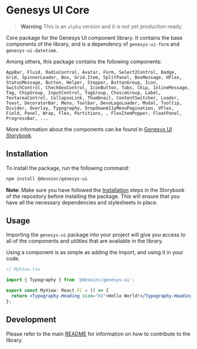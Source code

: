 # Genesys UI Core

> **Warning**
> This is an `alpha` version and it is not yet production ready.

Core package for the Genesys UI component library. It contains the base components of the library, and is a dependency of `genesys-ui-form` and `genesys-ui-datetime`.

Among others, this package contains the following components:

```
AppBar, Fluid, RadioControl, Avatar, Form, Select2Control, Badge, Grid, SpinnerLoader, Box, Grid.Item, SplitPanel, BoxMessage, HFlex, StatusMessage, Button, Helper, Stepper, ButtonGroup, Icon, SwitchControl, CheckboxControl, IconButton, Tabs, Chip, InlineMessage, Tag, ChipGroup, InputControl, TagGroup, ChoiceGroup, Label, TextareaControl, CollapseLink, Thumbnail, ContentSwitcher, Loader, Toast, DecoratorBar, Menu, Toolbar, DevoLogoLoader, Modal, Tooltip, Divider, Overlay, Typography, DropdownA11yMenuPagination, VFlex, Field, Panel, Wrap, Flex, Partitions, , FlexItemPopper, FloatPanel, ProgressBar, ...
```

More information about the components can be found in [Genesys UI Storybook]().

## Installation

To install the package, run the following command:

```sh
npm install @devoinc/genesys-ui
```

**Note:** Make sure you have followed the [Installation](path=/docs/getting-started-installation--docs) steps in the Storybook of the repository before installing the package. This will ensure that you have all the necessary dependencies and stylesheets in place.

## Usage

Importing the `genesys-ui` package into your project will give you access to all of the components and utilities that are available in the library.

Using a component is as simple as adding the import, and using it in your code.

```jsx
// MyView.tsx

import { Typography } from '@devoinc/genesys-ui';

export const MyView: React.FC = () => {
  return <Typography.Heading size="h1">Hello World!</Typography.Heading>;
};
```

## Development

Please refer to the main [README]() for information on how to contribute to the library.
